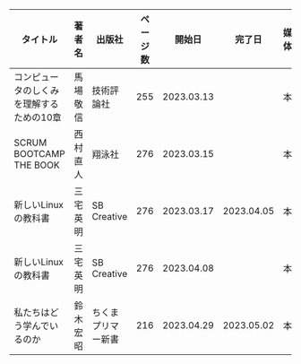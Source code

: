 | タイトル | 著者名 | 出版社 | ページ数 | 開始日 | 完了日 | 媒体 | 備考 |
| ---- | ---- | ---- | ---- | ---- | ---- | ---- | ---- |
| コンピュータのしくみを理解するための10章 | 馬場 敬信 | 技術評論社 | 255 | 2023.03.13 |  | 本 |  |
| SCRUM BOOTCAMP THE BOOK | 西村 直人 | 翔泳社 | 276 | 2023.03.15 |  | 本 |  |
| 新しいLinuxの教科書 | 三宅 英明 | SB Creative | 276 | 2023.03.17 | 2023.04.05 | 本 |  |
| 新しいLinuxの教科書 | 三宅 英明 | SB Creative | 276 | 2023.04.08 |  | 本 |  |
| 私たちはどう学んでいるのか | 鈴木 宏昭 | ちくまプリマー新書 | 216 | 2023.04.29 | 2023.05.02 | 本 |  |
